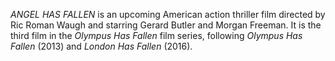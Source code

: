 _ANGEL HAS FALLEN_ is an upcoming American action thriller film directed by Ric Roman Waugh and starring Gerard Butler and Morgan Freeman. It is the third film in the _Olympus Has Fallen_ film series, following _Olympus Has Fallen_ (2013) and _London Has Fallen_ (2016).
